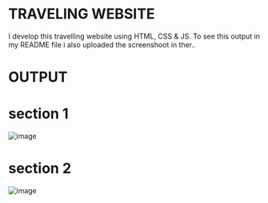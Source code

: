 # TRAVELING WEBSITE
I develop this travelling website using HTML, CSS &amp; JS. To see this output in my README file i also uploaded the screenshoot in ther..  

# OUTPUT

# section 1
![image](https://github.com/Rkrishu/travellingwebsite/assets/89185861/68cd9363-1228-4607-b0ec-72158f7c53a8)
# section 2
![image](https://github.com/Rkrishu/travellingwebsite/assets/89185861/14fbce82-77a6-4280-b744-48694c35b57c)
